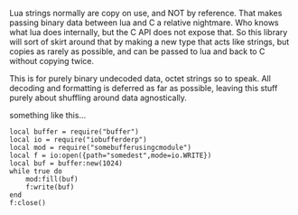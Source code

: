 Lua strings normally are copy on use, and NOT by reference. That makes passing binary data between lua and C a relative nightmare. Who knows what lua does internally, but the C API does not expose that. So this library will sort of skirt around that by making a new type that acts like strings,
but copies as rarely as possible, and can be passed to lua and back to C without copying twice.

This is for purely binary undecoded data, octet strings so to speak. All decoding and formatting is deferred as far as possible, leaving this stuff purely about shuffling around data agnostically.

something like this...

    local buffer = require("buffer")
    local io = require("iobufferderp")
    local mod = require("somebufferusingcmodule")
    local f = io:open({path="somedest",mode=io.WRITE})
    local buf = buffer:new(1024)
    while true do
        mod:fill(buf)
        f:write(buf)
    end
    f:close()
